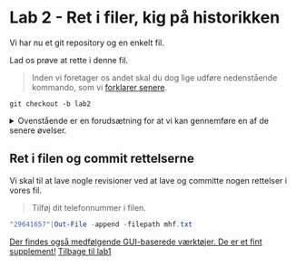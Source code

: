 # Lab 2 - Ret i filer, kig på historikken
Vi har nu et git repository og en enkelt fil. 

Lad os prøve at rette i denne fil. 

> Inden vi foretager os andet skal du dog lige udføre nedenstående kommando, som vi [forklarer senere](lab4.md).

```
git checkout -b lab2
```
<details><summary>Ovenstående er en forudsætning for at vi kan gennemføre en af de senere øvelser.</summary>

 Hvis du udfører nedenstående 
```
git branch 
```
burde du få en indikation af hvad vi har gjort. Output skal være 
```
* lab2
  master
```
der fortæller at vi har to lokale branches og at `lab2` er den aktive, da den er markeret med * 
</details>

## Ret i filen og commit rettelserne 
Vi skal til at lave nogle revisioner ved at lave og committe nogen rettelser i vores fil. 

> Tilføj dit telefonnummer i filen. 
```powershell
"29641657"|Out-File -append -filepath mhf.txt
```


[Der findes også medfølgende GUI-baserede værktøjer. De er et fint supplement!](lab3.md)
[Tilbage til lab1](lab1.md)

